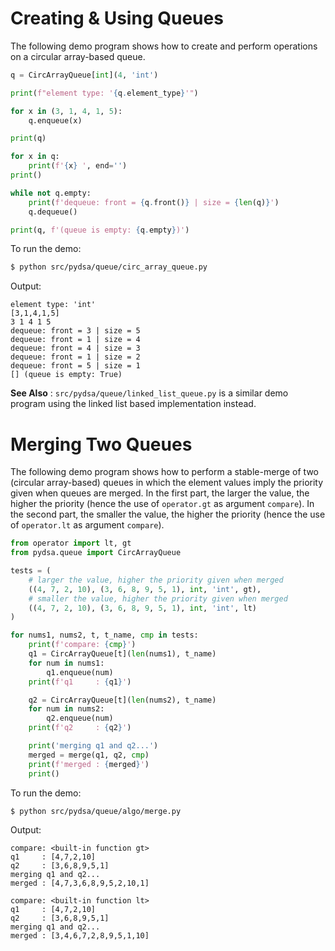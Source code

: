 # Creating & Using Queues

The following demo program shows how to create and perform operations on a
circular array-based queue.

```python title="src/pydsa/queue/circ_array_queue.py"
q = CircArrayQueue[int](4, 'int')

print(f"element type: '{q.element_type}'")

for x in (3, 1, 4, 1, 5):
    q.enqueue(x)

print(q)

for x in q:
    print(f'{x} ', end='')
print()

while not q.empty:
    print(f'dequeue: front = {q.front()} | size = {len(q)}')
    q.dequeue()

print(q, f'(queue is empty: {q.empty})')
```

To run the demo:

```bash
$ python src/pydsa/queue/circ_array_queue.py
```

Output:

```
element type: 'int'
[3,1,4,1,5]
3 1 4 1 5 
dequeue: front = 3 | size = 5
dequeue: front = 1 | size = 4
dequeue: front = 4 | size = 3
dequeue: front = 1 | size = 2
dequeue: front = 5 | size = 1
[] (queue is empty: True)
```
**See Also** : `src/pydsa/queue/linked_list_queue.py` is a similar demo program
using the linked list based implementation instead.

# Merging Two Queues

The following demo program shows how to perform a stable-merge of two (circular
array-based) queues in which the element values imply the priority given when
queues are merged. In the first part, the larger the value, the higher the 
priority (hence the use of `operator.gt` as argument `compare`). In the second 
part, the smaller the value, the higher the priority (hence the use of 
`operator.lt` as argument `compare`).

```python title="src/pydsa/queue/algo/merge.py"
from operator import lt, gt
from pydsa.queue import CircArrayQueue

tests = (
    # larger the value, higher the priority given when merged
    ((4, 7, 2, 10), (3, 6, 8, 9, 5, 1), int, 'int', gt),
    # smaller the value, higher the priority given when merged
    ((4, 7, 2, 10), (3, 6, 8, 9, 5, 1), int, 'int', lt)
)

for nums1, nums2, t, t_name, cmp in tests:
    print(f'compare: {cmp}')
    q1 = CircArrayQueue[t](len(nums1), t_name)
    for num in nums1:
        q1.enqueue(num)
    print(f'q1     : {q1}')

    q2 = CircArrayQueue[t](len(nums2), t_name)
    for num in nums2:
        q2.enqueue(num)
    print(f'q2     : {q2}')

    print('merging q1 and q2...')
    merged = merge(q1, q2, cmp)
    print(f'merged : {merged}')
    print()
```

To run the demo:

```bash
$ python src/pydsa/queue/algo/merge.py
```

Output:

```
compare: <built-in function gt>
q1     : [4,7,2,10]
q2     : [3,6,8,9,5,1]
merging q1 and q2...
merged : [4,7,3,6,8,9,5,2,10,1]

compare: <built-in function lt>
q1     : [4,7,2,10]
q2     : [3,6,8,9,5,1]
merging q1 and q2...
merged : [3,4,6,7,2,8,9,5,1,10]

```
